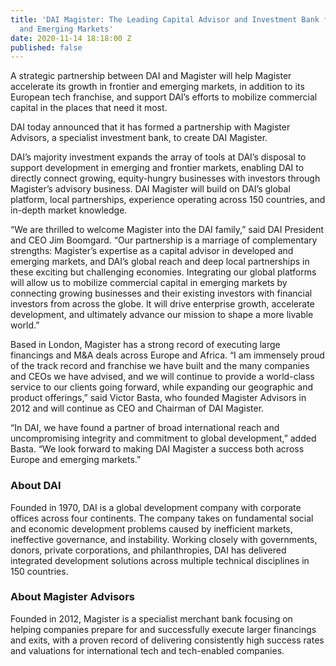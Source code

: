 ```yaml
---
title: 'DAI Magister: The Leading Capital Advisor and Investment Bank for International
  and Emerging Markets'
date: 2020-11-14 18:18:00 Z
published: false
---
```


A strategic partnership between DAI and Magister will help Magister accelerate its growth in frontier and emerging markets, in addition to its European tech franchise, and support DAI’s efforts to mobilize commercial capital in the places that need it most.

DAI today announced that it has formed a partnership with Magister Advisors, a specialist investment bank, to create DAI Magister.
 
DAI’s majority investment expands the array of tools at DAI’s disposal to support development in emerging and frontier markets, enabling DAI to directly connect growing, equity-hungry businesses with investors through Magister’s advisory business. DAI Magister will build on DAI’s global platform, local partnerships, experience operating across 150 countries, and in-depth market knowledge.

“We are thrilled to welcome Magister into the DAI family,” said DAI President and CEO Jim Boomgard. “Our partnership is a marriage of complementary strengths: Magister’s expertise as a capital advisor in developed and emerging markets, and DAI’s global reach and deep local partnerships in these exciting but challenging economies. Integrating our global platforms will allow us to mobilize commercial capital in emerging markets by connecting growing businesses and their existing investors with financial investors from across the globe. It will drive enterprise growth, accelerate development, and ultimately advance our mission to shape a more livable world.” 

Based in London, Magister has a strong record of executing large financings and M&A deals across Europe and Africa. “I am immensely proud of the track record and franchise we have built and the many companies and CEOs we have advised, and we will continue to provide a world-class service to our clients going forward, while expanding our geographic and product offerings,” said Victor Basta, who founded Magister Advisors in 2012 and will continue as CEO and Chairman of DAI Magister. 

“In DAI, we have found a partner of broad international reach and uncompromising integrity and commitment to global development,” added Basta. “We look forward to making DAI Magister a success both across Europe and emerging markets.”

<aside>
<h3>About DAI</h3>
<p>Founded in 1970, DAI is a global development company with corporate offices across four continents. The company takes on fundamental social and economic development problems caused by inefficient markets, ineffective governance, and instability. Working closely with governments, donors, private corporations, and philanthropies, DAI has delivered integrated development solutions across multiple technical disciplines in 150 countries.</p>

<h3>About Magister Advisors</h3>
<p>Founded in 2012, Magister is a specialist merchant bank focusing on helping companies prepare for and successfully execute larger financings and exits, with a proven record of delivering consistently high success rates and valuations for international tech and tech-enabled companies.</p>
</aside>
